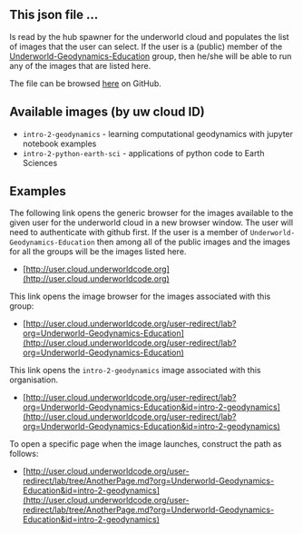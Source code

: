 ## This json file ...

Is read by the hub spawner for the underworld  cloud and populates the list of images that the user can select. If the user is a (public) member of the [Underworld-Geodynamics-Education](https://github.com/Underworld-Geodynamics-Education) group, then he/she will be able to run any of the images that are listed here.

The file can be browsed [here](https://github.com/underworld-geodynamics-cloud/cloud-enabled-images/blob/master/Underworld-Geodynamics-Education/supported_images.json) on GitHub.

## Available images (by uw cloud ID)

   - `intro-2-geodynamics` - learning computational geodynamics with jupyter notebook examples
   - `intro-2-python-earth-sci` - applications of python code to Earth Sciences

## Examples

The following link opens the generic browser for the images available to the given user for the underworld cloud in a new browser window. The user will need to authenticate with github first. If the user is a member of `Underworld-Geodynamics-Education` then among all  of the public images and the images for all the groups will be the images listed here.

 - [http://user.cloud.underworldcode.org](http://user.cloud.underworldcode.org)


This link opens the image browser for the images associated with this group:

 - [http://user.cloud.underworldcode.org/user-redirect/lab?org=Underworld-Geodynamics-Education](http://user.cloud.underworldcode.org/user-redirect/lab?org=Underworld-Geodynamics-Education)

This link opens the `intro-2-geodynamics` image associated with this organisation.

  - [http://user.cloud.underworldcode.org/user-redirect/lab?org=Underworld-Geodynamics-Education&id=intro-2-geodynamics](http://user.cloud.underworldcode.org/user-redirect/lab?org=Underworld-Geodynamics-Education&id=intro-2-geodynamics)

To open a specific page when the image launches, construct the path as follows:

- [http://user.cloud.underworldcode.org/user-redirect/lab/tree/AnotherPage.md?org=Underworld-Geodynamics-Education&id=intro-2-geodynamics](http://user.cloud.underworldcode.org/user-redirect/lab/tree/AnotherPage.md?org=Underworld-Geodynamics-Education&id=intro-2-geodynamics)
